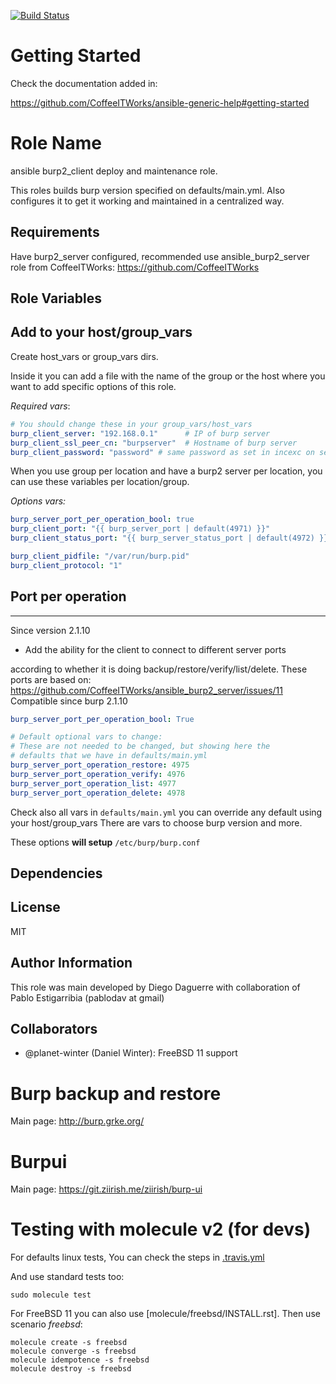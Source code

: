 
[![Build Status](https://travis-ci.com/CoffeeITWorks/ansible_burp2_client.svg?branch=master)](https://travis-ci.com/CoffeeITWorks/ansible_burp2_client)

Getting Started
================

Check the documentation added in:

https://github.com/CoffeeITWorks/ansible-generic-help#getting-started

Role Name
=========

ansible burp2_client deploy and maintenance role.

This roles builds burp version specified on defaults/main.yml. 
Also configures it to get it working and maintained in a centralized way.

Requirements
------------

Have burp2_server configured, recommended use ansible_burp2_server role from CoffeeITWorks: https://github.com/CoffeeITWorks

Role Variables
--------------

Add to your host/group_vars
---------------------------

Create host_vars or group_vars dirs.

Inside it you can add a file with the name of the group or the host where you want to add specific options of this role.

*Required vars*:

```yaml
# You should change these in your group_vars/host_vars
burp_client_server: "192.168.0.1"      # IP of burp server
burp_client_ssl_peer_cn: "burpserver"  # Hostname of burp server
burp_client_password: "password" # same password as set in incexc on server side
```

When you use group per location and have a burp2 server per location, you can use these variables per location/group.

*Options vars:*

```yaml
burp_server_port_per_operation_bool: true
burp_client_port: "{{ burp_server_port | default(4971) }}"
burp_client_status_port: "{{ burp_server_status_port | default(4972) }}"

burp_client_pidfile: "/var/run/burp.pid"
burp_client_protocol: "1"
```

Port per operation
------------------

---

Since version 2.1.10

* Add the ability for the client to connect to different server ports

 according to whether it is doing backup/restore/verify/list/delete.
 These ports are based on: https://github.com/CoffeeITWorks/ansible_burp2_server/issues/11
 Compatible since burp 2.1.10

```yaml
burp_server_port_per_operation_bool: True

# Default optional vars to change:
# These are not needed to be changed, but showing here the
# defaults that we have in defaults/main.yml
burp_server_port_operation_restore: 4975
burp_server_port_operation_verify: 4976
burp_server_port_operation_list: 4977
burp_server_port_operation_delete: 4978
```

Check also all vars in `defaults/main.yml` you can override any default using your host/group_vars
There are vars to choose burp version and more.

These options **will setup** `/etc/burp/burp.conf`

Dependencies
------------

License
-------

MIT

Author Information
------------------

This role was main developed by Diego Daguerre with collaboration of Pablo Estigarribia (pablodav at gmail)

Collaborators
-------------

* @planet-winter (Daniel Winter): FreeBSD 11 support

Burp backup and restore
=======================

Main page: http://burp.grke.org/

Burpui
======

Main page: https://git.ziirish.me/ziirish/burp-ui

Testing with molecule v2 (for devs)
===================================

For defaults linux tests,
You can check the steps in [.travis.yml](.travis.yml)

And use standard tests too:

    sudo molecule test

For FreeBSD 11 you can also use [molecule/freebsd/INSTALL.rst].
Then use scenario *freebsd*:

```shell
molecule create -s freebsd
molecule converge -s freebsd
molecule idempotence -s freebsd
molecule destroy -s freebsd
```
